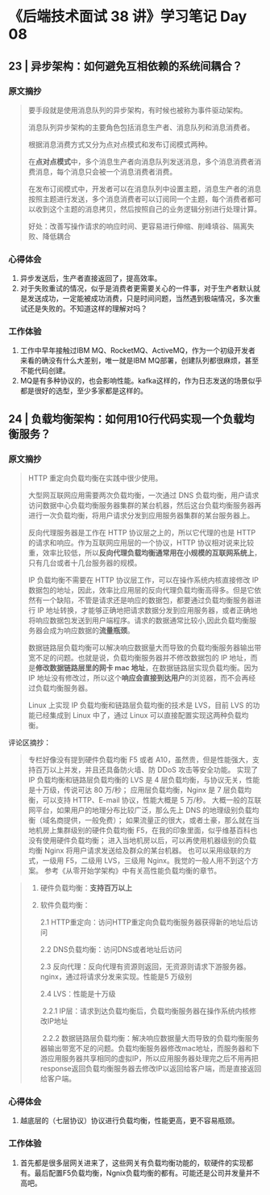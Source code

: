 # 《后端技术面试 38 讲》学习笔记 Day 08

## 23 | 异步架构：如何避免互相依赖的系统间耦合？

### 原文摘抄

> 要手段就是使用消息队列的异步架构，有时候也被称为事件驱动架构。
>
> 消息队列异步架构的主要角色包括消息生产者、消息队列和消息消费者。
>
> 根据消息消费方式又分为点对点模式和发布订阅模式两种。
>
> 在**点对点模式**中，多个消息生产者向消息队列发送消息，多个消息消费者消费消息，每个消息只会被一个消息消费者消费。
>
> 在发布订阅模式中，开发者可以在消息队列中设置主题，消息生产者的消息按照主题进行发送，多个消息消费者可以订阅同一个主题，每个消费者都可以收到这个主题的消息拷贝，然后按照自己的业务逻辑分别进行处理计算。
>
> 好处：改善写操作请求的响应时间、更容易进行伸缩、削峰填谷、隔离失败、降低耦合

### 心得体会

1. 异步发送后，生产者直接返回了，提高效率。
2. 对于失败重试的情况，似乎是消费者更需要关心的一件事，对于生产者默认就是发送成功，一定能被成功消费，只是时间问题，当然遇到极端情况，多次重试还是失败的。不知道这样的理解对吗？

### 工作体验

1. 工作中早年接触过IBM MQ、RocketMQ、ActiveMQ，作为一个初级开发者来看的确没有什么大差别，唯一就是IBM MQ部署，创建队列都很麻烦，甚至不能代码创建。
2. MQ是有多种协议的，也会影响性能。kafka这样的，作为日志发送的场景似乎都是很好的选型，至少多家都是这样的。

## 24 | 负载均衡架构：如何用10行代码实现一个负载均衡服务？

### 原文摘抄

> HTTP 重定向负载均衡在实践中很少使用。
>
> 大型网互联网应用需要两次负载均衡，一次通过 DNS 负载均衡，用户请求访问数据中心负载均衡服务器集群的某台机器，然后这台负载均衡服务器再进行一次负载均衡，将用户请求分发到应用服务器集群的某台服务器上。
>
> 反向代理服务器是工作在 HTTP 协议层之上的，所以它代理的也是 HTTP 的请求和响应。作为互联网应用层的一个协议，HTTP 协议相对说来比较重，效率比较低，所以**反向代理负载均衡通常用在小规模的互联网系统上**，只有几台或者十几台服务器的规模。
>
> IP 负载均衡不需要在 HTTP 协议层工作，可以在操作系统内核直接修改 IP 数据包的地址，因此，效率比应用层的反向代理负载均衡高得多。但是它依然有一个缺陷，不管是请求还是响应的数据包，都要通过负载均衡服务器进行 IP 地址转换，才能够正确地把请求数据分发到应用服务器，或者正确地将响应数据包发送到用户端程序。请求的数据通常比较小,因此负载均衡服务器会成为响应数据的**流量瓶颈**。
>
> 数据链路层负载均衡可以解决响应数据量大而导致的负载均衡服务器输出带宽不足的问题。也就是说，负载均衡服务器并不修改数据包的 IP 地址，而是**修改数据链路层里的网卡 mac 地址**，在数据链路层实现负载均衡。因为 IP 地址没有修改过，所以这个**响应会直接到达用户**的浏览器，而不会再经过负载均衡服务器。
>
> Linux 上实现 IP 负载均衡和链路层负载均衡的技术是 LVS，目前 LVS 的功能已经集成到 Linux 中了，通过 Linux 可以直接配置实现这两种负载均衡。

评论区摘抄：

> 专栏好像没有提到硬件负载均衡 F5 或者 A10，虽然贵，但是性能强大，支持百万以上并发，并且还具备防火墙、防 DDoS 攻击等安全功能。 实现了 IP 负载均衡和链路层负载均衡的 LVS 是 4 层负载均衡，与协议无关，性能是十万级，传说可达 80 万/秒； 应用层负载均衡，Nginx 是 7 层负载均衡，可以支持 HTTP、E-mail 协议，性能大概是 5 万/秒。 大概一般的互联网平台，如果用户的地理分布比较广泛，那么先上 DNS 的地理级别负载均衡（域名商提供，一般免费）； 如果流量正的很大，或者土豪，那么就在当地机房上集群级别的硬件负载均衡 F5，在我的印象里面，似乎维基百科也没有使用硬件负载均衡； 进入当地机房以后，可以再使用机器级别的负载均衡 Nginx 将用户请求发送给及群众的某台机器。 也可以采用级联的方式，一级用 F5，二级用 LVS，三级用 Nginx。我觉的一般人用不到这个方案。 参考《从零开始学架构》中有关高性能负载均衡的章节。

> 1. 硬件负载均衡：**支持百万以上**
>
> 2. 软件负载均衡： 
>
>    2.1 HTTP重定向：访问HTTP重定向负载均衡服务器获得新的地址后访问 
>
>    2.2 DNS负载均衡：访问DNS或者地址后访问 
>
>    2.3 反向代理：反向代理有资源则返回，无资源则请求下游服务器。nginx，通过将请求分发来实现。性能是5 万级别 
>
>    2.4 LVS：性能是十万级 	
>
>    ​    2.2.1 IP层：请求到达负载均衡后，负载均衡服务器在操作系统内核修改IP地址 	
>
>    ​    2.2.2 数据链路层负载均衡：解决响应数据量大而导致的负载均衡服务器输出带宽不足的问题。负载均衡服务器修改mac地址，而服务器和下游应用服务器共享相同的虚拟IP，所以应用服务器处理完之后不用再把response返回负载均衡服务器去修改IP以返回给客户端，而是直接返回给客户端。

### 心得体会

1. 越底层的（七层协议）协议进行负载均衡，性能更高，更不容易瓶颈。


### 工作体验

1. 首先都是很多层网关进来了，这些网关有负载均衡功能的，软硬件的实现都有。最后配置F5负载均衡，Ngnix负载均衡的都有。可能还是公司并发量并不高吧。

